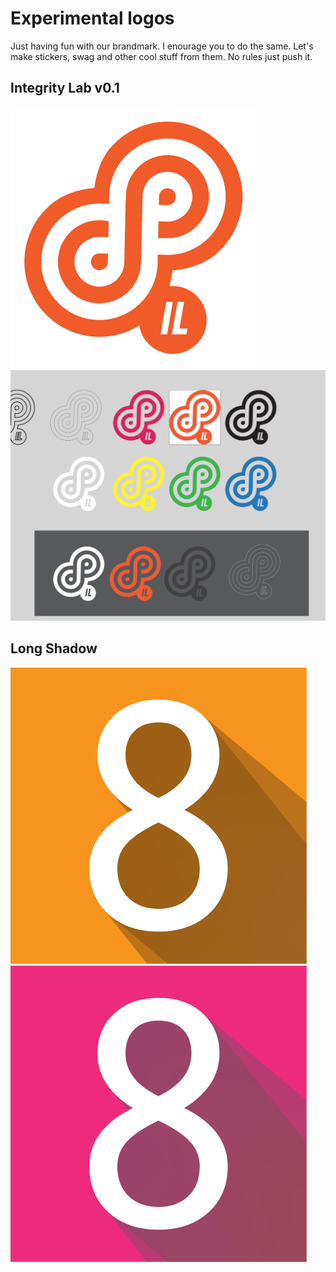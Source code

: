 # Experimental logos
Just having fun with our brandmark. I enourage you to do the same. Let's make stickers, swag and other cool stuff from them. No rules just push it.

## Integrity Lab v0.1
![lab](LAB/8-il.v0.1.png)
![lab](LAB/screenshots-1.png)

## Long Shadow
![longshadow](LAB/integrity-long-shadow.png)
![longshadow](LAB/integrity-long-shadow-2.png)
